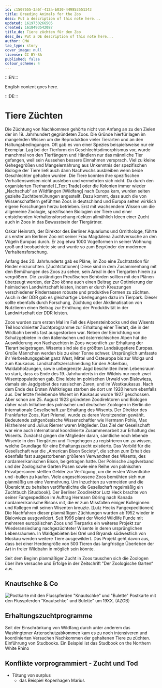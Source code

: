 ```yaml
---
id: c1507555-3a6f-412a-b030-449853551343
title: Breeding Animals for the Zoo
desc: Put a description of this note here...
updated: 1619730266505
created: 1618493542087
title_de: Tiere züchten für den Zoo
desc_de: Put a DE description of this note here...
author: CMW
tao_type: story
cover_image: null
license: CC BY-SA
published: false
colour_scheme: 4
---
```


:::EN:::

English content goes here.

:::DE:::

# Tiere Züchten 
Die Züchtung von Nachkommen gehörte nicht von Anfang an zu den Zielen der im 19. Jahrhundert gegründeten Zoos. Die Gründe hierfür lagen im mangelnden Wissen um die Reproduktion vieler Tierarten und an den Haltungsbedingungen. Oft gab es von einer Spezies beispielsweise nur ein Exemplar. Lag bei der Tierform ein Geschlechtsdimorphismus vor, wurde manchmal von den Tierfängern und Händlern nur das männliche Tier gefangen, weil sein Aussehen bessere Einnahmen versprach.
Viel zu kleine Gehegegrößen und Mangelernährung aus Unkenntnis der spezifischen Biologie der Tiere ließ auch dann Nachwuchs ausbleiben wenn beide Geschlechter gehalten wurden. Die Tiere konnten ihre spezifischen Verhaltensweisen nicht ausleben und vermehrten sich nicht.
Da durch den organisierten Tierhandel [_Text Trade] oder die Kolonien immer wieder „Nachschub“ an Wildfängen [Wildfang] nach Europa kam, wurden selten gezielte Zuchtbemühungen angestellt. Dazu kommt, dass auch die von Wissenschaftlern geführten Zoos in deutschland und Europa selten wirklich eigene Forschungen herzu betrieben. Erst mit wachsendem Wissen um die allgemeine Zoologie, spezifischen Biologien der Tiere und einer entstehenden Verhaltensforschung rückten allmählich Ideen einer Zucht auch in Zoos in das Bewusstsein der Tiergärtner. 

Oskar Heinroth, der Direktor des Berliner Aquariums und Ornithologe, führte als erster am Berliner Zoo mit seiner Frau Magdalena Zuchtversuche an den Vögeln Europas durch. Er zog etwa 1000 Vogelformen in seiner Wohnung groß und beobachtete sie und wurde so zum Begründer der modernen Verhaltensforschung.

Anfang des 20. Jahrhunderts gab es Pläne, im Zoo eine Zuchtstation für Rinder einzurichten. [Zuchtstationen] Diese sind in dem Zusammenhang mit den Bemühungen des Zoos zu sehen, sein Areal in den Tiergarten hinein zu vergrößern. Die zuständigen Preußischen Behörden sollten mit den Plänen überzeugt werden, der Zoo könne auch einen Beitrag zur Optimierung der heimischen Landwirtschaft leisten, indem er durch Kreuzungen verschiedener Rinderrassen robuste und produktive  Formen zu züchten. Auch in der DDR gab es gleichartige Überlegungen dazu im Tierpark. Dieser sollte ebenfalls durch Forschung, Züchtung oder Akklimatisation von Nutztieren einen Beitrag zur Erhöhung der Produktivität in der Landwirtschaft der DDR leisten.

<!-- Mareike mit Landwirtschaft? -->

Zoos wurden zum ersten Mal im Fall des Alpensteinbocks und des Wisents Teil koordinierter Zuchtprogramme zur Erhaltung einer Tierart, die in der Wildbahn bereits fast ausgestorben war.
Neben der Einrichtung von Schutzgebieten in den italienischen und österreichischen Alpen hat die Auswilderung von Nachzuchten in Zoos wesentlich zur Erhaltung der Tierart beigetragen. Wisente sind sie die größten Landsäugetiere Europas. Große Männchen werden bis zu einer Tonne schwer. Ursprünglich umfasste ihr Verbreitungsgebiet ganz West, Mittel und Osteuropa bis zur Wolga und zum Kaukasus. Landschaftszerschneidung für den Ackerbau, Waldabholzungen, sowie unbegrenzte Jagd beschnitten ihren Lebensraum so stark, dass es Ende des 19. Jahrhunderts in der Wildnis nur noch zwei Wisentpopulationen gab. Eine lebte im polnischen Urwald von Bialowieza, damals ein Jagdgebiet des russischen Zaren,  und im Westkaukasus. Nach dem Ende des Ersten Weltkrieges starben sie dort um 1920 herum ebenfalls aus. 
Der letzte freilebende Wisent im Kaukasus wurde 1927 geschossen. Aber schon am 25. August 1923 gründeten Zoodirektoren und Biologen daher nach Initiative des polnischer und deutscher Zoologen in Berlin die Internationale Gesellschaft zur Erhaltung des Wisents. Der Direktor des Frankfurter Zoos, Kurt Priemel, wurde zu deren Vorsitzenden gewählt. Bedeutende zeitgenössische Wissenschaftler wie Hermann Pohle, Max Hilzheimer und Julius Riemer waren Mitglieder. Das Ziel der Gesellschaft war eine auch international koordinierte Zusammenarbeit zur Erhaltung des Wisents. Zunächst gingen die Mitglieder daran, sämtliche noch lebende Wisente in den Tiergärten und Tiergehegen zu registrieren um zu wissen, welche Grundlage für eine Erhaltungszucht existierte.
Das Vorbild für die Gesellschaft war die „American Bison Society“, die schon zum Erhalt des ebenfalls fast ausgestorbenen größeren Verwandten des Wisents, des nordamerikanischen Bison, beigetragen hatte.
Der Polnische Jagdverband und der Zoologische Garten Posen sowie eine Reihe von polnischen Privatpersonen stellten Gelder zur Verfügung, um die ersten Wisentkühe und -bullen zu kaufen. Viele angeschlossene Zoos bemühten sich nun planmäßig um eine Vermehrung. Um Inzuchten zu vermeiden und die Übersicht zu behalten veröffentlichte die Gesellschaft regelmäßig ein Zuchtbuch [Studbook]. Der Berliner Zoodirektor Lutz Heck brachte von seiner Fangexpedition im Auftrag Hermann Göring nach Kanada nordamerikanische Bisons mit, die er zum Missfallen einiger Kolleginnen und Kollegen mit seinen Wisenten kreuzte. [Lutz Hecks Fangexpeditionen]
Die Nachfahren dieser planmäßigen Züchtungen wurden ab 1952 wieder in Bialowieza ausgewildert. Seit 1996 plant der World Wildlife Funde mit mehreren europäischen Zoos und Tierparks ein weiteres Projekt zur Wiederansiedlung nachgezüchteter Wisente in deren ursprünglichen Lebensräumen. In Waldgebieten bei Orel und Bryansk südwestlich von Moskau werden weitere Tiere ausgewildert. Das Projekt geht davon aus, dass bei einer Herdengröße von 500 Tieren das langfristige Überleben der Art in freier Wildbahn in möglich sein könnte.

Seit dem Beginn planmäßiger Zucht in Zoos tauschen sich die Zoologen über ihre versuche und Erfolge in der Zeitschrift "Der Zoologische Garten“ aus.

## Knautschke & Co

![Postkarte mit den Flusspferden "Knautschke" und "Bulette"](/images/cmw/Knautschke-Bulette-um1955.jpg)
Postkarte mit den Flusspferden "Knautschke" und Bulette" um 19XX. (AZGB)


## Erhaltungszuchtprogramme

Seit der Einschränkung von Wildfang durch unter anderem das Washingtoner Artenschutzabkommen kam es zu noch intensiveren und koordinierten Versuchen Nachkommen der gehaltenen Tiere zu züchten.
Einführung von Studbooks. Ein Beispiel ist das Studbook on the Northern White Rhino

## Konflikte vorprogrammiert - Zucht und Tod

- Tötung von surplus
    - das Beispiel Kopenhagen Marius